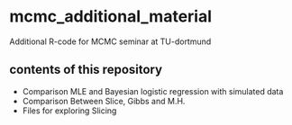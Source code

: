 # mcmc_additional_material
Additional R-code for MCMC seminar at TU-dortmund

## contents of this repository
- Comparison MLE and Bayesian logistic regression with simulated data
- Comparison Between Slice, Gibbs and M.H.
- Files for exploring Slicing
